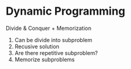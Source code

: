 # Dynamic Programming

Divide & Conquer + Memorization

1. Can be divide into subproblem
2. Recusive solution
3. Are there repetitive subproblem?
4. Memorize subproblems


